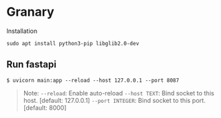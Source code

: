 
# Granary

Installation

```shell
sudo apt install python3-pip libglib2.0-dev
```

## Run fastapi
```shell
$ uvicorn main:app --reload --host 127.0.0.1 --port 8087
```
> Note:
> `--reload`: Enable auto-reload
> `--host TEXT`: Bind socket to this host. [default: 127.0.0.1]
> `--port INTEGER`: Bind socket to this port. [default: 8000]

